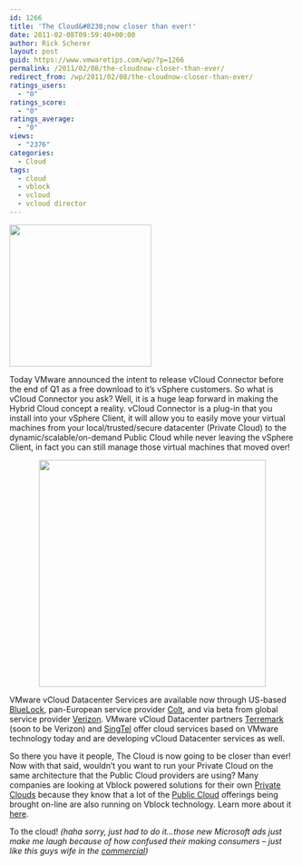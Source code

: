 ```yaml
---
id: 1266
title: 'The Cloud&#8230;now closer than ever!'
date: 2011-02-08T09:59:40+00:00
author: Rick Scherer
layout: post
guid: https://www.vmwaretips.com/wp/?p=1266
permalink: /2011/02/08/the-cloudnow-closer-than-ever/
redirect_from: /wp/2011/02/08/the-cloudnow-closer-than-ever/
ratings_users:
  - "0"
ratings_score:
  - "0"
ratings_average:
  - "0"
views:
  - "2376"
categories:
  - Cloud
tags:
  - cloud
  - vblock
  - vcloud
  - vcloud director
---
```

<a rel="attachment wp-att-1269" href="https://www.vmwaretips.com/wp/wp-content/uploads/2011/02/cloudpic.png"><img class="alignright size-medium wp-image-1269" title="Cloud Diagram" src="https://www.vmwaretips.com/wp/wp-content/uploads/2011/02/cloudpic-300x117.png" alt="" width="250" srcset="https://www.vmwaretips.com/wp/wp-content/uploads/2011/02/cloudpic-300x117.png 300w, https://www.vmwaretips.com/wp/wp-content/uploads/2011/02/cloudpic.png 989w" sizes="(max-width: 300px) 100vw, 300px" /></a>

Today VMware announced the intent to release vCloud Connector before the end of Q1 as a free download to it&#8217;s vSphere customers. So what is vCloud Connector you ask? Well, it is a huge leap forward in making the Hybrid Cloud concept a reality. vCloud Connector is a plug-in that you install into your vSphere Client, it will allow you to easily move your virtual machines from your local/trusted/secure datacenter (Private Cloud) to the dynamic/scalable/on-demand Public Cloud while never leaving the vSphere Client, in fact you can still manage those virtual machines that moved over!

<p style="text-align: center;">
  <a rel="attachment wp-att-1270" href="https://www.vmwaretips.com/wp/wp-content/uploads/2011/02/cloudconnector.png"><img class="aligncenter size-medium wp-image-1270" title="Cloud Connector" src="https://www.vmwaretips.com/wp/wp-content/uploads/2011/02/cloudconnector-300x225.png" alt="" width="400" srcset="https://www.vmwaretips.com/wp/wp-content/uploads/2011/02/cloudconnector-300x225.png 300w, https://www.vmwaretips.com/wp/wp-content/uploads/2011/02/cloudconnector.png 1500w" sizes="(max-width: 300px) 100vw, 300px" /></a>
</p>

VMware vCloud Datacenter Services are available now through US-based <a href="http://www.bluelock.com" target="_blank">BlueLock</a>, pan-European service provider <a href="http://www.colt.net/vmware-vcloud" target="_blank">Colt</a>, and via beta from global service provider <a href="http://www.verizonbusiness.com/Products/it/cloud-it/" target="_blank">Verizon</a>. VMware vCloud Datacenter partners <a href="http://www.terremark.com/services/cloudcomputing.aspx" target="_blank">Terremark</a> (soon to be Verizon) and <a href="http://business.singtel.com" target="_blank">SingTel</a> offer cloud services based on VMware technology today and are developing vCloud Datacenter services as well.

So there you have it people, The Cloud is now going to be closer than ever! Now with that said, wouldn&#8217;t you want to run your Private Cloud on the same architecture that the Public Cloud providers are using? Many companies are looking at Vblock powered solutions for their own <a href="http://vce.com/pdf/media/vce-pr-2011-01-27-claremont-mckenna-college.pdf" target="_blank">Private Clouds</a> because they know that a lot of the <a href="http://http://newsroom.cisco.com/dlls/2010/prod_091410d.html" target="_blank">Public Cloud</a> offerings being brought on-line are also running on Vblock technology. Learn more about it <a href="http://www.vce.com" target="_blank">here</a>.

To the cloud! _(haha sorry, just had to do it&#8230;those new Microsoft ads just make me laugh because of how confused their making consumers &#8211; just like this guys wife in the <a href="http://youtu.be/Lel3swo4RMc" target="_blank">commercial</a>)_